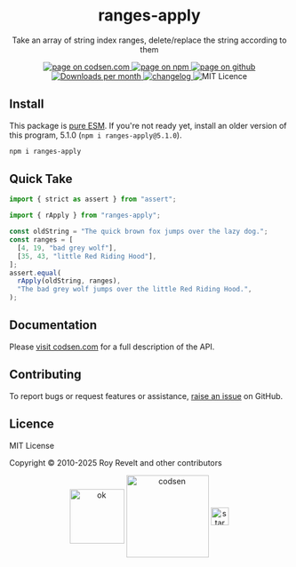 <h1 align="center">ranges-apply</h1>

<p align="center">Take an array of string index ranges, delete/replace the string according to them</p>

<p align="center">
  <a href="https://codsen.com/os/ranges-apply" rel="nofollow noreferrer noopener">
    <img src="https://img.shields.io/badge/-codsen-blue?style=flat-square" alt="page on codsen.com">
  </a>
  <a href="https://www.npmjs.com/package/ranges-apply" rel="nofollow noreferrer noopener">
    <img src="https://img.shields.io/badge/-npm-blue?style=flat-square" alt="page on npm">
  </a>
  <a href="https://github.com/codsen/codsen/tree/main/packages/ranges-apply" rel="nofollow noreferrer noopener">
    <img src="https://img.shields.io/badge/-github-blue?style=flat-square" alt="page on github">
  </a>
  <a href="https://npmcharts.com/compare/ranges-apply?interval=30" rel="nofollow noreferrer noopener" target="_blank">
    <img src="https://img.shields.io/npm/dm/ranges-apply.svg?style=flat-square" alt="Downloads per month">
  </a>
  <a href="https://codsen.com/os/ranges-apply/changelog" rel="nofollow noreferrer noopener">
    <img src="https://img.shields.io/badge/changelog-here-brightgreen?style=flat-square" alt="changelog">
  </a>
  <img src="https://img.shields.io/badge/licence-MIT-brightgreen.svg?style=flat-square" alt="MIT Licence">
</p>

## Install

This package is [pure ESM](https://gist.github.com/sindresorhus/a39789f98801d908bbc7ff3ecc99d99c). If you're not ready yet, install an older version of this program, 5.1.0 (`npm i ranges-apply@5.1.0`).

```bash
npm i ranges-apply
```

## Quick Take

```js
import { strict as assert } from "assert";

import { rApply } from "ranges-apply";

const oldString = "The quick brown fox jumps over the lazy dog.";
const ranges = [
  [4, 19, "bad grey wolf"],
  [35, 43, "little Red Riding Hood"],
];
assert.equal(
  rApply(oldString, ranges),
  "The bad grey wolf jumps over the little Red Riding Hood.",
);
```

## Documentation

Please [visit codsen.com](https://codsen.com/os/ranges-apply/) for a full description of the API.

## Contributing

To report bugs or request features or assistance, [raise an issue](https://github.com/codsen/codsen/issues/new/choose) on GitHub.

## Licence

MIT License

Copyright © 2010-2025 Roy Revelt and other contributors

<p align="center"><img src="https://codsen.com/images/png-codsen-ok.png" width="98" alt="ok" align="center"> <img src="https://codsen.com/images/png-codsen-1.png" width="148" alt="codsen" align="center"> <img src="https://codsen.com/images/png-codsen-star-small.png" width="32" alt="star" align="center"></p>
